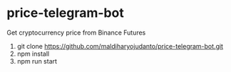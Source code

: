 # price-telegram-bot
Get cryptocurrency price from Binance Futures

1. git clone https://github.com/maldiharyojudanto/price-telegram-bot.git
2. npm install
3. npm run start
